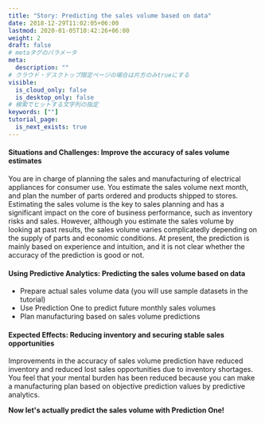 ```yaml
---
title: "Story: Predicting the sales volume based on data"
date: 2018-12-29T11:02:05+06:00
lastmod: 2020-01-05T10:42:26+06:00
weight: 2
draft: false
# metaタグのパラメータ
meta:
  description: ""
# クラウド・デスクトップ限定ページの場合は片方のみtrueにする
visible:
  is_cloud_only: false
  is_desktop_only: false
# 検索でヒットする文字列の指定
keywords: [""]
tutorial_page:
  is_next_exists: true
---
```


#### Situations and Challenges: Improve the accuracy of sales volume estimates

You are in charge of planning the sales and manufacturing of electrical appliances for consumer use.
You estimate the sales volume next month, and plan the number of parts ordered and products shipped to stores.
Estimating the sales volume is the key to sales planning and has a significant impact on the core of business performance, such as inventory risks and sales.
However, although you estimate the sales volume by looking at past results, the sales volume varies complicatedly depending on the supply of parts and economic conditions.
At present, the prediction is mainly based on experience and intuition, and it is not clear whether the accuracy of the prediction is good or not.

#### Using Predictive Analytics: Predicting the sales volume based on data

- Prepare actual sales volume data (you will use sample datasets in the tutorial)
- Use Prediction One to predict future monthly sales volumes
- Plan manufacturing based on sales volume predictions

#### Expected Effects: Reducing inventory and securing stable sales opportunities

Improvements in the accuracy of sales volume prediction have reduced inventory and reduced lost sales opportunities due to inventory shortages.
You feel that your mental burden has been reduced because you can make a manufacturing plan based on objective prediction values by predictive analytics.

**Now let's actually predict the sales volume with Prediction One!**
